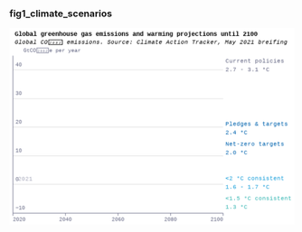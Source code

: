 ### fig1_climate_scenarios
!["fig1_climate_scenarios"](visualisation/fig1_climate_scenarios.png "fig1_climate_scenarios")


